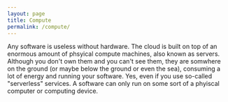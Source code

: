 ```yaml
---
layout: page
title: Compute
permalink: /compute/
---
```

Any software is useless without hardware. The cloud is built on top of an enormous amount of phsyical compute machines, also known as servers. Although you don't own them and you can't see them, they are somwhere on the ground (or maybe below the ground or even the sea), consuming a lot of energy and running your software. Yes, even if you use so-called "serverless" services. A software can only run on some sort of a phyiscal computer or computing device.  